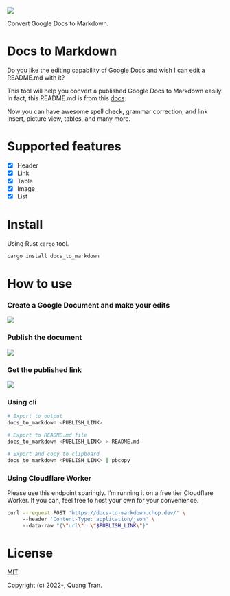 ![](https://lh4.googleusercontent.com/lpu7gvVra5dOzvga7hyaIpQ0o8DUssWsq1aC45wguXiCAzalhKkigchrGP2Pd6bine4HKLkf96Fwe6RVZGIspjQ6Rfay6MywKXh_c-KSZrB5-otAy1u2fUeAvTAQKvAz3IGKv0wJKneyvUui)



Convert Google Docs to Markdown.

# Docs to Markdown

Do you like the editing capability of Google Docs and wish I can edit a README.md with it?

This tool will help you convert a published Google Docs to Markdown easily. In fact, this README.md is from this [docs](https://docs.google.com/document/d/e/2PACX-1vTL6dR4i900OLQUeTDs40RD2nPI-yyLzkvMgcDxzNWOkJVlVzpprHqS8Qgp-LGccMOHVwCw76SEQXR5/pub).

Now you can have awesome spell check, grammar correction, and link insert, picture view, tables, and many more.

# Supported features

- [x] Header
- [x] Link
- [x] Table
- [x] Image
- [x] List

# Install

Using Rust `cargo` tool.

```bash
cargo install docs_to_markdown
```

# How to use

### Create a Google Document and make your edits

![](https://lh4.googleusercontent.com/oQ4zaonCAy55ZH0ABSmEGx5ndoPjAXJ4IN_B7mrphjRmS4Hqd06auyvt0keb4x_DKOCpyThJIVFdPk7M4fMLEQCpEYiMgEEJn9bmQf5gxR6cipRntfucuyWbtgDDW3KexxV7i9aJ7OmGc7Jp)

### Publish the document

![](https://lh4.googleusercontent.com/i07GH67fmWleSfRNPTIgqGQ6CnC3K8i2jVLJrhZFO-q-Xb26KlX2lTiDQQLfQhMSlPuhVWPaST24rNvyWbLeoHVjKuzV00SnmomcqLaRGbFYwByqwPrcXTSO3OSj0g-Lm7tqFFJbkxlT5ZFf)

### Get the published link

![](https://lh5.googleusercontent.com/ddE5kYhMeRi3BgW8_LL4_76Ygij098QYnkc6HpyFQlEuXOJpUyhLY-bERGynDL-Pq-lWYl4V3HxgnvjKtK7eFczd44Baf3iQDyRs55JFdB1WMdozOdf4T6WPNBBle3bulae86I_jFNlL1DHV)

### Using cli

```bash
# Export to output
docs_to_markdown <PUBLISH_LINK>

# Export to README.md file
docs_to_markdown <PUBLISH_LINK> > README.md

# Export and copy to clipboard
docs_to_markdown <PUBLISH_LINK> | pbcopy
```

### Using Cloudflare Worker

Please use this endpoint sparingly. I’m running it on a free tier Cloudflare Worker. If you can, feel free to host your own for your convenience.

```bash
curl --request POST 'https://docs-to-markdown.chop.dev/' \
     --header 'Content-Type: application/json' \
     --data-raw "{\"url\": \"$PUBLISH_LINK\"}"
```

# License

[MIT](https://opensource.org/licenses/MIT)

Copyright (c) 2022-, Quang Tran.
